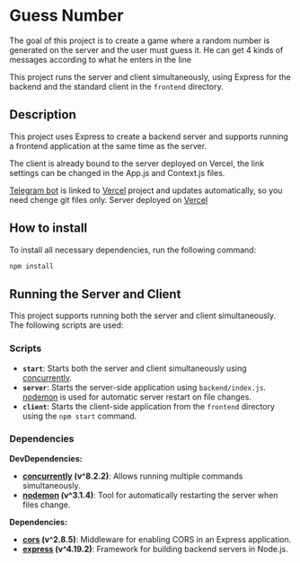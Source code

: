 # Guess Number

The goal of this project is to create a game where a random number is generated on the server and the user must guess it. He can get 4 kinds of messages according to what he enters in the line

This project runs the server and client simultaneously, using Express for the backend and the standard client in the `frontend` directory.

## Description

This project uses Express to create a backend server and supports running a frontend application at the same time as the server.

The client is already bound to the server deployed on Vercel, the link settings can be changed in the App.js and Context.js files.

[Telegram bot](https://t.me/random_digit_bot) is linked to [Vercel](https://vercel.com/v-shuts-projects/guess-number-client) project and updates automatically, so you need chenge git files only.
Server deployed on [Vercel](https://vercel.com/v-shuts-projects/guess-number-server/api)

## How to install

To install all necessary dependencies, run the following command:

```bash
npm install
```

## Running the Server and Client

This project supports running both the server and client simultaneously. The following scripts are used:

### Scripts

- **`start`**: Starts both the server and client simultaneously using [concurrently](https://www.npmjs.com/package/concurrently).
- **`server`**: Starts the server-side application using `backend/index.js`. [nodemon](https://www.npmjs.com/package/nodemon) is used for automatic server restart on file changes.
- **`client`**: Starts the client-side application from the `frontend` directory using the `npm start` command.

### Dependencies

**DevDependencies:**
- **[concurrently](https://www.npmjs.com/package/concurrently) (v^8.2.2)**: Allows running multiple commands simultaneously.
- **[nodemon](https://www.npmjs.com/package/nodemon) (v^3.1.4)**: Tool for automatically restarting the server when files change.

**Dependencies:**
- **[cors](https://www.npmjs.com/package/cors) (v^2.8.5)**: Middleware for enabling CORS in an Express application.
- **[express](https://www.npmjs.com/package/express) (v^4.19.2)**: Framework for building backend servers in Node.js.


